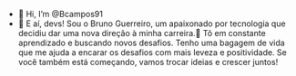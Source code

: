 - 👋 Hi, I’m @Bcampos91
- 👀 E aí, devs! Sou o Bruno Guerreiro, um apaixonado por tecnologia que decidiu dar uma nova direção à minha carreira.👊
Tô em constante aprendizado e buscando novos desafios.
Tenho uma bagagem de vida que me ajuda a encarar os desafios com mais leveza e positividade.
Se você também está começando, vamos trocar ideias e crescer juntos!


<!---
Bcampos91/Bcampos91 is a ✨ special ✨ repository because its `README.md` (this file) appears on your GitHub profile.
You can click the Preview link to take a look at your changes.
--->

